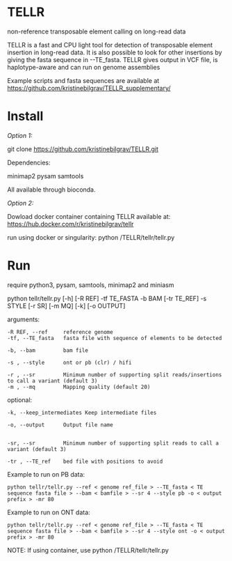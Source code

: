 # TELLR

non-reference transposable element calling on long-read data 

TELLR is a fast and CPU light tool for detection of transposable element insertion in long-read data. It is also possible to look for other insertions by giving the fasta sequence in --TE_fasta. 
TELLR gives output in VCF file, is haplotype-aware and can run on genome assemblies

Example scripts and fasta sequences are available at https://github.com/kristinebilgrav/TELLR_supplementary/


# Install

*Option 1:*

git clone https://github.com/kristinebilgrav/TELLR.git

Dependencies: 

minimap2 
pysam
samtools

All available through bioconda. 

*Option 2:* 

Dowload docker container containing TELLR available at:
https://hub.docker.com/r/kristinebilgrav/tellr

run using docker or singularity:
python /TELLR/tellr/tellr.py 

# Run
require python3, pysam, samtools, minimap2 and miniasm

  python tellr/tellr.py [-h] [-R REF] -tf TE_FASTA -b BAM [-tr TE_REF] -s STYLE [-r SR] [-m MQ] [-k] [-o OUTPUT]

  arguments:

    -R REF, --ref     reference genome
    -tf, --TE_fasta   fasta file with sequence of elements to be detected
                          
    -b, --bam         bam file
                         
    -s , --style      ont or pb (clr) / hifi
                          
    -r , --sr         Minimum number of supporting split reads/insertions to call a variant (default 3)
    -m , --mq         Mapping quality (default 20)


  
  optional: 
  
    -k, --keep_intermediates Keep intermediate files
                        
    -o, --output      Output file name
                        

    -sr, --sr         Minimum number of supporting split reads to call a variant (default 3)

    -tr , --TE_ref    bed file with positions to avoid

Example to run on PB data: 

    python tellr/tellr.py --ref < genome ref_file > --TE_fasta < TE sequence fasta file > --bam < bamfile > --sr 4 --style pb -o < output prefix > -mr 80

Example to run on ONT data: 

    python tellr/tellr.py --ref < genome ref_file > --TE_fasta < TE sequence fasta file > --bam < bamfile > --sr 4 --style ont -o < output prefix > -mr 80

NOTE: 
If using container, use python /TELLR/tellr/tellr.py 

